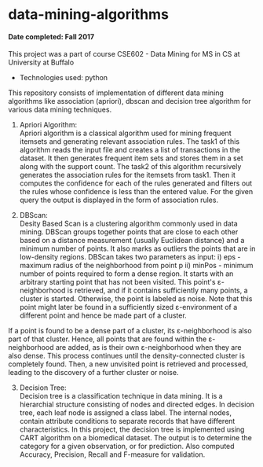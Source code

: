 # data-mining-algorithms	                            
#### Date completed: Fall 2017

This project was a part of course CSE602 - Data Mining for MS in CS at University at Buffalo

* Technologies used: python

This repository consists of implementation of different data mining algorithms like association (apriori), dbscan and decision tree algorithm for various data mining techniques.

1) Apriori Algorithm:  
Apriori algorithm is a classical algorithm used for mining frequent itemsets and generating relevant association rules. The task1 of this algorithm reads the input file and creates a list of transactions in the dataset. It then generates frequent item sets and stores them in a set along with the support count. The task2 of this algorithm recursively generates the association rules for the itemsets from task1. Then it computes the confidence for each of the rules generated and filters out the rules whose confidence is less than the entered value. For the given query the output is displayed in the form of association rules.

2) DBScan:  
Desity Based Scan is a clustering algorithm commonly used in data mining. DBScan groups together points that are close to each other based on a distance measurement (usually Euclidean distance) and a minimum number of points. It also marks as outliers the points that are in low-density regions. 
DBScan takes two parameters as input: i) eps - maximum radius of the neighborhood from point p ii) minPos - minimum number of points required to form a dense region. It starts with an arbitrary starting point that has not been visited. This point's ε-neighborhood is retrieved, and if it contains sufficiently many points, a cluster is started. Otherwise, the point is labeled as noise. Note that this point might later be found in a sufficiently sized ε-environment of a different point and hence be made part of a cluster.

If a point is found to be a dense part of a cluster, its ε-neighborhood is also part of that cluster. Hence, all points that are found within the ε-neighborhood are added, as is their own ε-neighborhood when they are also dense. This process continues until the density-connected cluster is completely found. Then, a new unvisited point is retrieved and processed, leading to the discovery of a further cluster or noise.

3) Decision Tree:  
Decision tree is a classification technique in data mining. It is a hierarchial structure consisting of nodes and directed edges. In decision tree, each leaf node is assigned a class label. The internal nodes, contain attribute conditions to separate records that have different characteristics. In this project, the decision tree is implemented using CART algorithm on a biomedical dataset. The output is to determine the category for a given observation, or for prediction. Also computed Accuracy, Precision, Recall and F-measure for validation. 

